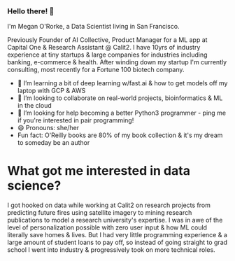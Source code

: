 ### Hello there! 👋

I'm Megan O'Rorke, a Data Scientist living in San Francisco. 

Previously Founder of AI Collective, Product Manager for a ML app at Capital One & Research Assistant @ Calit2. I have 10yrs of industry experience at tiny startups & large companies for industries including banking, e-commerce & health. After winding down my startup I'm currently consulting, most recently for a Fortune 100 biotech company.

- 🌱 I’m learning a bit of deep learning w/fast.ai & how to get models off my laptop with GCP & AWS
- 👯 I’m looking to collaborate on real-world projects, bioinformatics & ML in the cloud
- 🤔 I’m looking for help becoming a better Python3 programmer - ping me if you're interested in pair programming!
- 😄 Pronouns: she/her
- Fun fact: O'Reilly books are 80% of my book collection & it's my dream to someday be an author 

# What got me interested in data science? #
I got hooked on data while working at Calit2 on research projects from predicting future fires using satellite imagery to mining research publications to model a research university's expertise. I was in awe of the level of personalization possible with zero user input & how ML could literally save homes & lives. But I had very little programming experience & a large amount of student loans to pay off, so instead of going straight to grad school I went into industry & progressively took on more technical roles.
